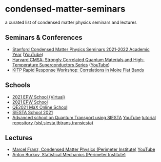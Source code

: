 # condensed-matter-seminars
a curated list of condensed matter physics seminars and lectures

## Seminars & Conferences
- [Stanford Condensed Matter Physics Seminars 2021-2022 Academic Year](https://glam.stanford.edu/events-0) ([YouTube](https://www.youtube.com/channel/UCIca30ZcyaHQJnPCZIZih9g))
- [Harvard CMSA: Strongly Correlated Quantum Materials and High-Temperature Superconductors Series](https://cmsa.fas.harvard.edu/strongly-correlated-materials/) ([YouTube](https://www.youtube.com/channel/UCM06KiUOw1vRrmvD8U274Ww/videos))
- [KITP Rapid Response Workshop: Correlations in Moire Flat Bands](https://online.kitp.ucsb.edu/online/bands_m19/)

## Schools
- [2021 EPW School (Virtual)](https://docs.epw-code.org/doc/Virtual2021.html)
- [2021 EPW School](https://docs.epw-code.org/doc/ICTP2018.html)
- [QE2021 MaX Online School](https://www.quantum-espresso.org/news-events/complete-qe-schools-workshops-and-tutorials/qe2021_max_school)
- [SIESTA School 2021](https://www.youtube.com/watch?v=6vOXQO7WR-w&list=PLCD4mQdzm2eT5CUEMczDey3vmtY8CJZQ3)
- [Advanced school on Quantum Transport using SIESTA](https://www.cecam.org/workshop-details/4) [YouTube](https://www.youtube.com/playlist?list=PLwM2jMcWDGDAMkCAmGOi19Pe8rL0-CJtU) [tutorial repository (sisl,siesta,tbtrans,transiesta)](https://github.com/zerothi/ts-tbt-sisl-tutorial/releases/tag/v2021.05)

## Lectures
- [Marcel Franz, Condensed Matter Physics (Perimeter Institute)](https://pirsa.org/search-talks?search_api_fulltext=marcel+franz) [YouTube](https://www.youtube.com/watch?v=nSXmB9hWj28&list=PLaNkJORnlhZnU0bY50l10qHmjFGMyTfXi)
- [Anton Burkov, Statistical Mechanics (Perimeter Institute)](https://pirsa.org/C14042)
